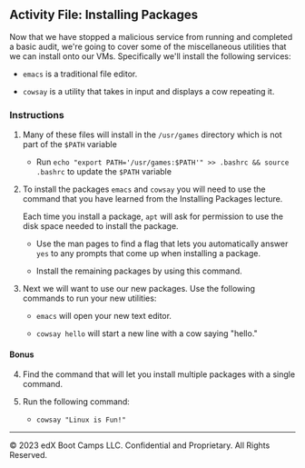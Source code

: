 ## Activity File: Installing Packages

Now that we have stopped a malicious service from running and completed a basic audit, we're going to cover some of the miscellaneous utilities that we can install onto our VMs. Specifically we'll install the following services:

- `emacs` is a traditional file editor. 

- `cowsay` is a utility that takes in input and displays a cow repeating it. 

### Instructions

1. Many of these files will install in the `/usr/games` directory which is not part of the `$PATH` variable

   - Run  `echo "export PATH='/usr/games:$PATH'" >> .bashrc && source .bashrc` to update the `$PATH` variable


2. To install the packages `emacs` and `cowsay` you will need to use the command that you have learned from the Installing Packages lecture.

   Each time you install a package, `apt` will ask for permission to use the disk space needed to install the package.

    - Use the man pages to find a flag that lets you automatically answer `yes` to any prompts that come up when installing a package.

    - Install the remaining packages by using this command. 

3. Next we will want to use our new packages. Use the following commands to run your new utilities:

   - `emacs` will open your new text editor.  

   - `cowsay hello` will start a new line with a cow saying "hello."

#### Bonus

4. Find the command that will let you install multiple packages with a single command.

5. Run the following command:
   - `cowsay "Linux is Fun!"`

---
© 2023 edX Boot Camps LLC. Confidential and Proprietary. All Rights Reserved.
